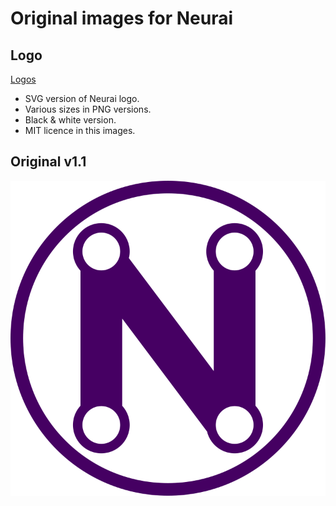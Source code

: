 # Original images for Neurai

## Logo
[Logos](logo/)

- SVG version of Neurai logo.
- Various sizes in PNG versions.
- Black & white version.
- MIT licence in this images.

## Original v1.1

![](logo/neurai-logo1.1.svg)
